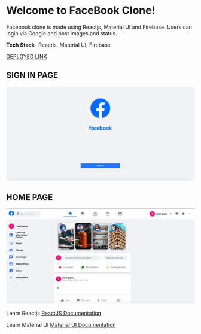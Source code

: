 # Welcome to FaceBook Clone!

Facebook clone is made using Reactjs, Material UI and Firebase. Users can login via Google and post images and status.

**Tech Stack**- Reactjs, Material UI, Firebase

[DEPLOYED LINK](https://facebook-clone--71829.web.app/)

## **SIGN IN PAGE**

![enter image description here](https://raw.githubusercontent.com/yashgupta18/facebook-clone/master/signin.png)

## **HOME PAGE**

![enter image description here](https://raw.githubusercontent.com/yashgupta18/facebook-clone/master/home.png)

Learn Reactjs
[ReactJS Documentation](https://reactjs.org/docs/hello-world.html)

Learn Material UI
[Material UI Documentation](https://material-ui.com/)

